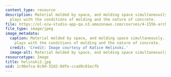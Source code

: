 ```yaml
---
content_type: resource
description: Material molded by space, and molding space simultaneously. This model
  plays with the conditions of molding and the nature of concrete.
file: https://ol-ocw-studio-app-qa.s3.amazonaws.com/courses/4-155b-architectural-design-level-iii-a-student-center-for-mit-fall-2004/1c96e7ca8c9d32d20dfeccad0c01ecfb_helinski2.jpg
file_type: image/jpeg
image_metadata:
  caption: Material molded by space, and molding space simultaneously. This model
    plays with the conditions of molding and the nature of concrete.
  credit: 'Credit: Image courtesy of Katice Helinski.'
  image-alt: Material molded by space, and molding space simultaneously.
resourcetype: Image
title: helinski2.jpg
uid: 1c96e7ca-8c9d-32d2-0dfe-ccad0c01ecfb
---
```

